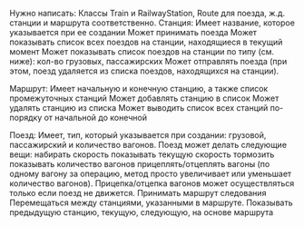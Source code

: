 Нужно написать:
Классы Train и RailwayStation, Route для поезда, ж.д. станции и маршрута соответственно.
Станция:
	Имеет название, которое указывается при ее создании
	Может принимать поезда
	Может показывать список всех поездов на станции, находящиеся в текущий момент
	Может показывать список поездов на станции по типу (см. ниже): 
 	кол-во грузовых, пассажирских
	Может отправлять поезда (при этом, поезд удаляется из списка поездов, находящихся на 		станции).

Маршрут:
	Имеет начальную и конечную станцию, а также список промежуточных станций
	Может добавлять станцию в список
	Может удалять станцию из списка
	Может выводить список всех станций по-порядку от начальной до конечной

Поезд:
	Имеет, тип, который указывается при создании: грузовой, пассажирский и количество вагонов.
	Поезд может делать следующие вещи:
	набирать скорость
	показывать текущую скорость
	тормозить
	показывать количество вагонов
	прицеплять/отцеплять вагоны (по одному вагону за операцию, метод просто увеличивает или 	уменьшает количество вагонов). Прицепка/отцепка вагонов может осуществляться только если 		поезд не движется.
	Принимать маршрут следования
	Перемещаться между станциями, указанными в маршруте.
	Показывать предыдущую станцию, текущую, следующую, на основе маршрута
